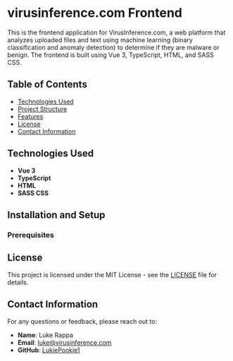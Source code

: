 # virusinference.com Frontend

This is the frontend application for VirusInference.com, a web platform that analyzes uploaded files and text using machine learning (binary classification and anomaly detection) to determine if they are malware or benign. The frontend is built using Vue 3, TypeScript, HTML, and SASS CSS.

## Table of Contents
- [Technologies Used](#technologies-used)
- [Project Structure](#project-structure)
- [Features](#features)
- [License](#license)
- [Contact Information](#contact-information)

## Technologies Used
- **Vue 3**
- **TypeScript**
- **HTML**
- **SASS CSS**

## Installation and Setup

### Prerequisites


## License
This project is licensed under the MIT License - see the [LICENSE](LICENSE) file for details.

## Contact Information
For any questions or feedback, please reach out to:
- **Name**: Luke Rappa
- **Email**: [luke@virusinference.com](mailto:luke@virusinference.com)
- **GitHub**: [LukiePookie1](https://github.com/LukiePookie1)
